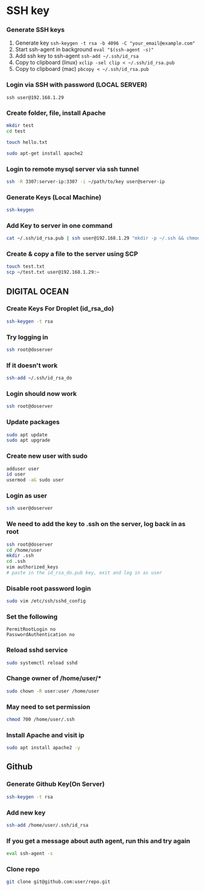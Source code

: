 # SSH key

### Generate SSH keys
1. Generate key `ssh-keygen -t rsa -b 4096 -C "your_email@example.com"`
2. Start ssh-agent in background `eval "$(ssh-agent -s)"`
3. Add ssh key to ssh-agent `ssh-add ~/.ssh/id_rsa`
4. Copy to clipboard \(linux\) `xclip -sel clip < ~/.ssh/id_rsa.pub`
5. Copy to clipboard \(mac\) `pbcopy < ~/.ssh/id_rsa.pub`


### Login via SSH with password (LOCAL SERVER)
```ssh user@192.168.1.29```

### Create folder, file, install Apache 
```sh
mkdir test
cd test

touch hello.txt

sudo apt-get install apache2
```

### Login to remote mysql server via ssh tunnel
```sh
ssh -R 3307:server-ip:3307 -i ~/path/to/key user@server-ip
```

### Generate Keys (Local Machine)
```sh
ssh-keygen
```

### Add Key to server in one command
```sh
cat ~/.ssh/id_rsa.pub | ssh user@192.168.1.29 "mkdir -p ~/.ssh && chmod 700 ~/.ssh && cat >>  ~/.ssh/authorized_keys
```

### Create & copy a file to the server using SCP
```sh
touch test.txt
scp ~/test.txt user@192.168.1.29:~
```


## DIGITAL OCEAN


### Create Keys For Droplet (id_rsa_do)
```sh
ssh-keygen -t rsa
```

### Try logging in
```sh
ssh root@doserver
```

### If it doesn't work
```sh
ssh-add ~/.ssh/id_rsa_do
```

### Login should now work
```sh
ssh root@doserver
```

### Update packages
```sh
sudo apt update
sudo apt upgrade
```

### Create new user with sudo
```sh
adduser user
id user
usermod -aG sudo user
```

### Login as user 
```sh
ssh user@doserver
```

### We need to add the key to .ssh on the server, log back in as root
```sh 
ssh root@doserver
cd /home/user
mkdir .ssh
cd .ssh
vim authorized_keys
# paste in the id_rsa_do.pub key, exit and log in as user 
```

### Disable root password login
```sh
sudo vim /etc/ssh/sshd_config
```

### Set the following
```
PermitRootLogin no
PasswordAuthentication no
```

### Reload sshd service
```sh
sudo systemctl reload sshd
```

### Change owner of /home/user/* 
```sh
sudo chown -R user:user /home/user
```

### May need to set permission
```sh
chmod 700 /home/user/.ssh
```

### Install Apache and visit ip
```sh
sudo apt install apache2 -y
```

## Github

### Generate Github Key(On Server)
```sh
ssh-keygen -t rsa
```

### Add new key
```sh
ssh-add /home/user/.ssh/id_rsa
```

### If you get a message about auth agent, run this and try again
```sh
eval ssh-agent -s
```

### Clone repo
```sh
git clone git@github.com:user/repo.git
```
